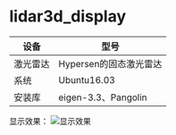 # lidar3d_display

|设备|型号|
-------- | -----
激光雷达 | Hypersen的固态激光雷达
系统 | Ubuntu16.03
安装库|eigen-3.3、Pangolin


显示效果：
![显示效果](https://img-blog.csdnimg.cn/20200526164846365.png?x-oss-process=image/watermark,type_ZmFuZ3poZW5naGVpdGk,shadow_10,text_aHR0cHM6Ly9ibG9nLmNzZG4ubmV0L3dlaXhpbl80MDQ5MDIzOA==,size_16,color_FFFFFF,t_70)
